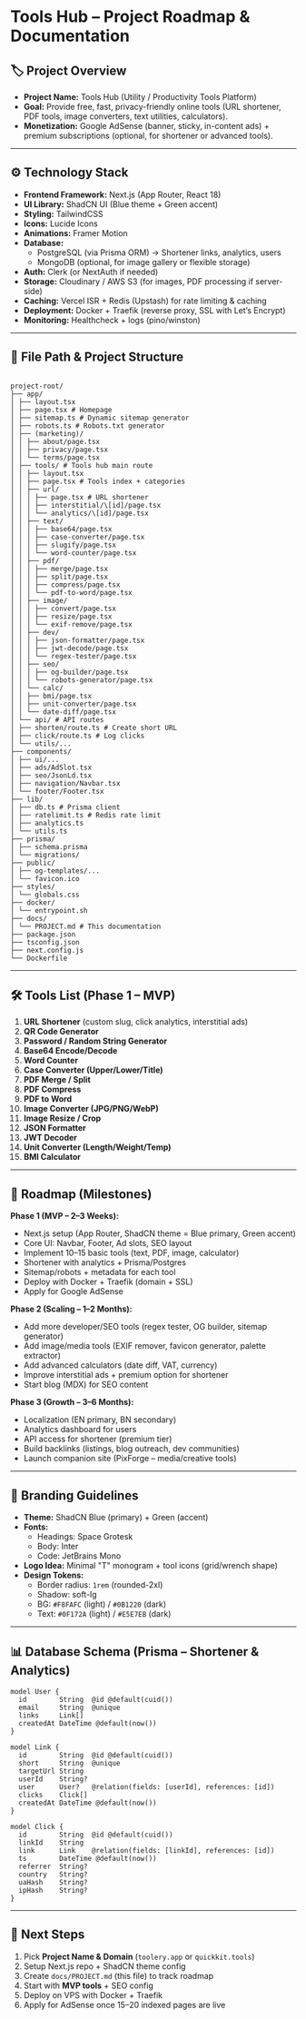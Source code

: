 # Tools Hub – Project Roadmap & Documentation

## 🏷️ Project Overview

- **Project Name:** Tools Hub (Utility / Productivity Tools Platform)
- **Goal:** Provide free, fast, privacy-friendly online tools (URL shortener, PDF tools, image converters, text utilities, calculators).
- **Monetization:** Google AdSense (banner, sticky, in-content ads) + premium subscriptions (optional, for shortener or advanced tools).

---

## ⚙️ Technology Stack

- **Frontend Framework:** Next.js (App Router, React 18)
- **UI Library:** ShadCN UI (Blue theme + Green accent)
- **Styling:** TailwindCSS
- **Icons:** Lucide Icons
- **Animations:** Framer Motion
- **Database:**
  - PostgreSQL (via Prisma ORM) → Shortener links, analytics, users
  - MongoDB (optional, for image gallery or flexible storage)
- **Auth:** Clerk (or NextAuth if needed)
- **Storage:** Cloudinary / AWS S3 (for images, PDF processing if server-side)
- **Caching:** Vercel ISR + Redis (Upstash) for rate limiting & caching
- **Deployment:** Docker + Traefik (reverse proxy, SSL with Let’s Encrypt)
- **Monitoring:** Healthcheck + logs (pino/winston)

---

## 📂 File Path & Project Structure

```

project-root/
├── app/
│ ├── layout.tsx
│ ├── page.tsx # Homepage
│ ├── sitemap.ts # Dynamic sitemap generator
│ ├── robots.ts # Robots.txt generator
│ ├── (marketing)/
│ │ ├── about/page.tsx
│ │ ├── privacy/page.tsx
│ │ └── terms/page.tsx
│ ├── tools/ # Tools hub main route
│ │ ├── layout.tsx
│ │ ├── page.tsx # Tools index + categories
│ │ ├── url/
│ │ │ ├── page.tsx # URL shortener
│ │ │ ├── interstitial/\[id]/page.tsx
│ │ │ └── analytics/\[id]/page.tsx
│ │ ├── text/
│ │ │ ├── base64/page.tsx
│ │ │ ├── case-converter/page.tsx
│ │ │ ├── slugify/page.tsx
│ │ │ └── word-counter/page.tsx
│ │ ├── pdf/
│ │ │ ├── merge/page.tsx
│ │ │ ├── split/page.tsx
│ │ │ ├── compress/page.tsx
│ │ │ └── pdf-to-word/page.tsx
│ │ ├── image/
│ │ │ ├── convert/page.tsx
│ │ │ ├── resize/page.tsx
│ │ │ └── exif-remove/page.tsx
│ │ ├── dev/
│ │ │ ├── json-formatter/page.tsx
│ │ │ ├── jwt-decode/page.tsx
│ │ │ └── regex-tester/page.tsx
│ │ ├── seo/
│ │ │ ├── og-builder/page.tsx
│ │ │ └── robots-generator/page.tsx
│ │ └── calc/
│ │ ├── bmi/page.tsx
│ │ ├── unit-converter/page.tsx
│ │ └── date-diff/page.tsx
│ └── api/ # API routes
│ ├── shorten/route.ts # Create short URL
│ ├── click/route.ts # Log clicks
│ └── utils/...
├── components/
│ ├── ui/...
│ ├── ads/AdSlot.tsx
│ ├── seo/JsonLd.tsx
│ ├── navigation/Navbar.tsx
│ └── footer/Footer.tsx
├── lib/
│ ├── db.ts # Prisma client
│ ├── ratelimit.ts # Redis rate limit
│ ├── analytics.ts
│ └── utils.ts
├── prisma/
│ ├── schema.prisma
│ └── migrations/
├── public/
│ ├── og-templates/...
│ └── favicon.ico
├── styles/
│ └── globals.css
├── docker/
│ └── entrypoint.sh
├── docs/
│ └── PROJECT.md # This documentation
├── package.json
├── tsconfig.json
├── next.config.js
└── Dockerfile

```

---

## 🛠️ Tools List (Phase 1 – MVP)

1. **URL Shortener** (custom slug, click analytics, interstitial ads)
2. **QR Code Generator**
3. **Password / Random String Generator**
4. **Base64 Encode/Decode**
5. **Word Counter**
6. **Case Converter (Upper/Lower/Title)**
7. **PDF Merge / Split**
8. **PDF Compress**
9. **PDF to Word**
10. **Image Converter (JPG/PNG/WebP)**
11. **Image Resize / Crop**
12. **JSON Formatter**
13. **JWT Decoder**
14. **Unit Converter (Length/Weight/Temp)**
15. **BMI Calculator**

---

## 🚀 Roadmap (Milestones)

**Phase 1 (MVP – 2–3 Weeks):**

- Next.js setup (App Router, ShadCN theme = Blue primary, Green accent)
- Core UI: Navbar, Footer, Ad slots, SEO layout
- Implement 10–15 basic tools (text, PDF, image, calculator)
- Shortener with analytics + Prisma/Postgres
- Sitemap/robots + metadata for each tool
- Deploy with Docker + Traefik (domain + SSL)
- Apply for Google AdSense

**Phase 2 (Scaling – 1–2 Months):**

- Add more developer/SEO tools (regex tester, OG builder, sitemap generator)
- Add image/media tools (EXIF remover, favicon generator, palette extractor)
- Add advanced calculators (date diff, VAT, currency)
- Improve interstitial ads + premium option for shortener
- Start blog (MDX) for SEO content

**Phase 3 (Growth – 3–6 Months):**

- Localization (EN primary, BN secondary)
- Analytics dashboard for users
- API access for shortener (premium tier)
- Build backlinks (listings, blog outreach, dev communities)
- Launch companion site (PixForge – media/creative tools)

---

## 🎨 Branding Guidelines

- **Theme:** ShadCN Blue (primary) + Green (accent)
- **Fonts:**
  - Headings: Space Grotesk
  - Body: Inter
  - Code: JetBrains Mono
- **Logo Idea:** Minimal "T" monogram + tool icons (grid/wrench shape)
- **Design Tokens:**
  - Border radius: `1rem` (rounded-2xl)
  - Shadow: soft-lg
  - BG: `#F8FAFC` (light) / `#0B1220` (dark)
  - Text: `#0F172A` (light) / `#E5E7EB` (dark)

---

## 📊 Database Schema (Prisma – Shortener & Analytics)

```prisma
model User {
  id        String  @id @default(cuid())
  email     String  @unique
  links     Link[]
  createdAt DateTime @default(now())
}

model Link {
  id        String  @id @default(cuid())
  short     String  @unique
  targetUrl String
  userId    String?
  user      User?   @relation(fields: [userId], references: [id])
  clicks    Click[]
  createdAt DateTime @default(now())
}

model Click {
  id        String  @id @default(cuid())
  linkId    String
  link      Link    @relation(fields: [linkId], references: [id])
  ts        DateTime @default(now())
  referrer  String?
  country   String?
  uaHash    String?
  ipHash    String?
}
```

---

## 📌 Next Steps

1. Pick **Project Name & Domain** (`toolery.app` or `quickkit.tools`)
2. Setup Next.js repo + ShadCN theme config
3. Create `docs/PROJECT.md` (this file) to track roadmap
4. Start with **MVP tools** + SEO config
5. Deploy on VPS with Docker + Traefik
6. Apply for AdSense once 15–20 indexed pages are live

```

```
